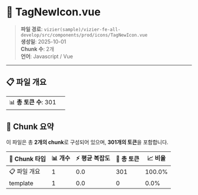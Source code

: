 # 📄 TagNewIcon.vue

> **파일 경로**: `vizier(sample)/vizier-fe-all-develop/src/components/prod/icons/TagNewIcon.vue`  
> **생성일**: 2025-10-01  
> **Chunk 수**: 2개  
> **언어**: Javascript / Vue
---


## 📋 파일 개요

| | |
|--|--|
| 📊 **총 토큰 수**: 301 |  |






## 🧩 Chunk 요약

이 파일은 총 **2개의 chunk**로 구성되어 있으며, **301개의 토큰**을 포함합니다.

| 🧩 Chunk 타입 | 📊 개수 | ⚡ 평균 복잡도 | 📝 총 토큰 | 📈 비율 |
|---------------|--------|-------------|----------|--------|
| 📋 파일 개요 | 1 | 0.0 | 301 | 100.0% |
| template | 1 | 0.0 | 0 | 0.0% |

